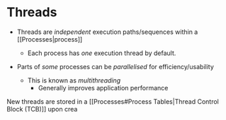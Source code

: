 # Threads

- Threads are *independent* execution paths/sequences within a [[Processes|process]] 
	- Each process has *one* execution thread by default.
 
- Parts of *some* processes can be *parallelised* for efficiency/usability
	- This is known as *multithreading*
		- Generally improves application performance

New threads are stored in a [[Processes#Process Tables|Thread Control Block (TCB)]] upon crea
